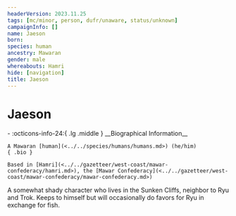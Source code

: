 ```yaml
---
headerVersion: 2023.11.25
tags: [mc/minor, person, dufr/unaware, status/unknown]
campaignInfo: []
name: Jaeson
born:
species: human
ancestry: Mawaran
gender: male
whereabouts: Hamri
hide: [navigation]
title: Jaeson
---
```

# Jaeson
<div class="grid cards ext-narrow-margin ext-one-column" markdown>
- :octicons-info-24:{ .lg .middle } __Biographical Information__

    A Mawaran [human](<../../species/humans/humans.md>) (he/him)  
    { .bio }

    Based in [Hamri](<../../gazetteer/west-coast/mawar-confederacy/hamri.md>), the [Mawar Confederacy](<../../gazetteer/west-coast/mawar-confederacy/mawar-confederacy.md>)
</div>


A somewhat shady character who lives in the Sunken Cliffs, neighbor to Ryu and Trok. Keeps to himself but will occasionally do favors for Ryu in exchange for fish.